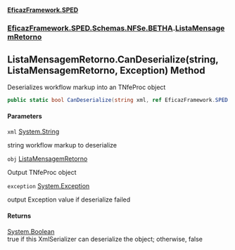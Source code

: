 #### [EficazFramework.SPED](EficazFrameworkSPED.md 'EficazFramework SPED')
### [EficazFramework.SPED.Schemas.NFSe.BETHA](EficazFramework.SPED.Schemas.NFSe.BETHA.md 'EficazFramework.SPED.Schemas.NFSe.BETHA').[ListaMensagemRetorno](EficazFramework.SPED.Schemas.NFSe.BETHA/ListaMensagemRetorno.md 'EficazFramework.SPED.Schemas.NFSe.BETHA.ListaMensagemRetorno')

## ListaMensagemRetorno.CanDeserialize(string, ListaMensagemRetorno, Exception) Method

Deserializes workflow markup into an TNfeProc object

```csharp
public static bool CanDeserialize(string xml, ref EficazFramework.SPED.Schemas.NFSe.BETHA.ListaMensagemRetorno obj, ref System.Exception exception);
```
#### Parameters

<a name='EficazFramework.SPED.Schemas.NFSe.BETHA.ListaMensagemRetorno.CanDeserialize(string,EficazFramework.SPED.Schemas.NFSe.BETHA.ListaMensagemRetorno,System.Exception).xml'></a>

`xml` [System.String](https://docs.microsoft.com/en-us/dotnet/api/System.String 'System.String')

string workflow markup to deserialize

<a name='EficazFramework.SPED.Schemas.NFSe.BETHA.ListaMensagemRetorno.CanDeserialize(string,EficazFramework.SPED.Schemas.NFSe.BETHA.ListaMensagemRetorno,System.Exception).obj'></a>

`obj` [ListaMensagemRetorno](EficazFramework.SPED.Schemas.NFSe.BETHA/ListaMensagemRetorno.md 'EficazFramework.SPED.Schemas.NFSe.BETHA.ListaMensagemRetorno')

Output TNfeProc object

<a name='EficazFramework.SPED.Schemas.NFSe.BETHA.ListaMensagemRetorno.CanDeserialize(string,EficazFramework.SPED.Schemas.NFSe.BETHA.ListaMensagemRetorno,System.Exception).exception'></a>

`exception` [System.Exception](https://docs.microsoft.com/en-us/dotnet/api/System.Exception 'System.Exception')

output Exception value if deserialize failed

#### Returns
[System.Boolean](https://docs.microsoft.com/en-us/dotnet/api/System.Boolean 'System.Boolean')  
true if this XmlSerializer can deserialize the object; otherwise, false